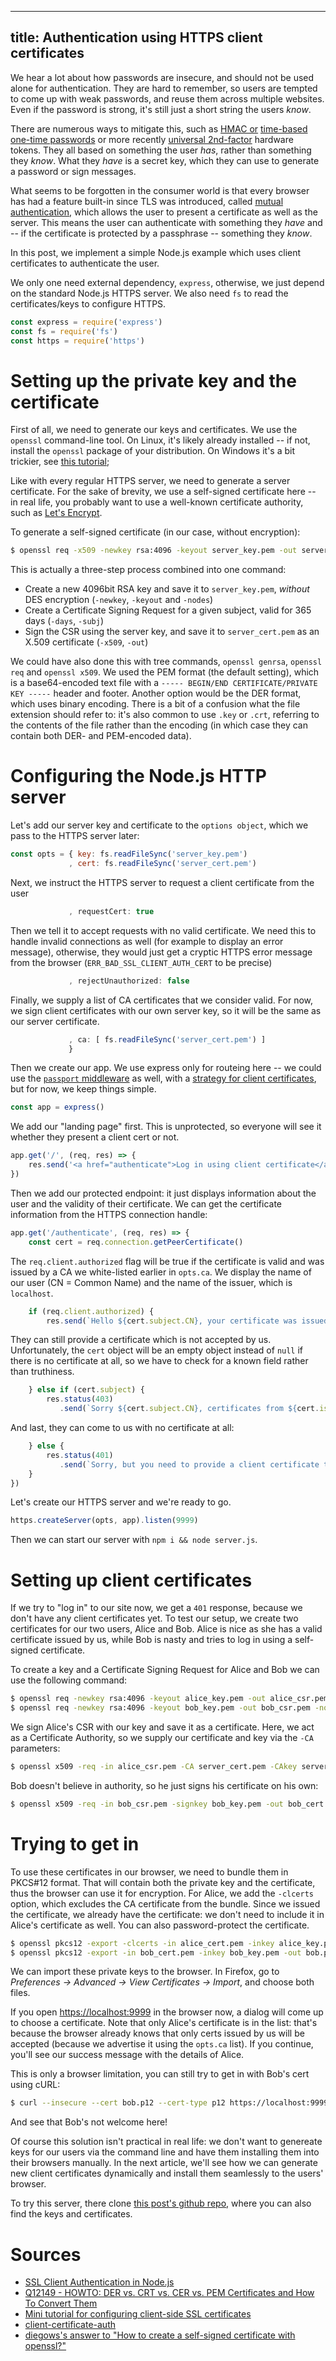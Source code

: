 -----------------------------------------------------
title: Authentication using HTTPS client certificates
-----------------------------------------------------

We hear a lot about how passwords are insecure, and should not be used alone for authentication. They are hard to
remember, so users are tempted to come up with weak passwords, and reuse them across multiple websites. Even if the
password is strong, it's still just a short string the users *know*.

There are numerous ways to mitigate this, such as [HMAC or][1] [time-based one-time passwords][2] or more recently
[universal 2nd-factor][3] hardware tokens. They all based on something the user *has*, rather than something they
*know*. What they *have* is a secret key, which they can use to generate a password or sign messages.

What seems to be forgotten in the consumer world is that every browser has had a feature built-in since TLS was
introduced, called [mutual authentication][4], which allows the user to present a certificate
as well as the server. This means the user can authenticate with something they *have* and -- if the certificate
is protected by a passphrase -- something they *know*.

In this post, we implement a simple Node.js example which uses client certificates to authenticate the user.

<!-- TEASER -->

We only one need external dependency, `express`, otherwise, we just depend on the standard Node.js HTTPS server.
We also need `fs` to read the certificates/keys to configure HTTPS.


```js
const express = require('express')
const fs = require('fs')
const https = require('https')

```
Setting up the private key and the certificate
==============================================

First of all, we need to generate our keys and certificates. We use the `openssl` command-line tool. On
Linux, it's likely already installed -- if not, install the `openssl` package of your distribution. On Windows it's
a bit trickier, see [this tutorial][5];

Like with every regular HTTPS server, we need to generate a server certificate. For the sake of brevity, we
use a self-signed certificate here -- in real life, you probably want to use a well-known certificate authority,
such as [Let's Encrypt][6].

To generate a self-signed certificate (in our case, without encryption):
```bash
$ openssl req -x509 -newkey rsa:4096 -keyout server_key.pem -out server_cert.pem -nodes -days 365 -subj "/CN=localhost/O=Client\ Certificate\ Demo"
```

This is actually a three-step process combined into one command:

- Create a new 4096bit RSA key and save it to `server_key.pem`, *without* DES encryption (`-newkey`, `-keyout`
and `-nodes`)
- Create a Certificate Signing Request for a given subject, valid for 365 days (`-days`, `-subj`)
- Sign the CSR using the server key, and save it to `server_cert.pem` as an X.509 certificate (`-x509`, `-out`)

We could have also done this with tree commands, `openssl genrsa`, `openssl req` and `openssl x509`. We used the PEM
format (the default setting), which is a base64-encoded text file with a
`----- BEGIN/END CERTIFICATE/PRIVATE KEY -----` header and footer. Another option would be the DER format,
which uses binary encoding. There is a bit of a confusion what the file extension should refer to: it's also common
to use `.key` or `.crt`, referring to the contents of the file rather than the encoding (in which case they can
contain both DER- and PEM-encoded data).

Configuring the Node.js HTTP server
===================================

Let's add our server key and certificate to the `options object`, which we pass to the HTTPS server later:
```js
const opts = { key: fs.readFileSync('server_key.pem')
             , cert: fs.readFileSync('server_cert.pem')
```
Next, we instruct the HTTPS server to request a client certificate from the user
```js
             , requestCert: true
```
Then we tell it to accept requests with no valid certificate. We need this to handle invalid connections as well
(for example to display an error message), otherwise, they would just get a cryptic HTTPS error message from the
browser (`ERR_BAD_SSL_CLIENT_AUTH_CERT` to be precise)

```js
             , rejectUnauthorized: false
```
Finally, we supply a list of CA certificates that we consider valid. For now, we sign client certificates with
our own server key, so it will be the same as our server certificate.

```js
             , ca: [ fs.readFileSync('server_cert.pem') ]
             }

```
Then we create our app. We use express only for routeing here -- we could use the [`passport` middleware][7] as
well, with a [strategy for client certificates][8], but for now, we keep things simple.

```js
const app = express()

```
We add our "landing page" first. This is unprotected, so everyone will see it whether they present a client cert
or not.

```js
app.get('/', (req, res) => {
	res.send('<a href="authenticate">Log in using client certificate</a>')
})

```
Then we add our protected endpoint: it just displays information about the user and the validity of their
certificate. We can get the certificate information from the HTTPS connection handle:

```js
app.get('/authenticate', (req, res) => {
	const cert = req.connection.getPeerCertificate()

```
The `req.client.authorized` flag will be true if the certificate is valid and was issued by a CA we white-listed
earlier in `opts.ca`. We display the name of our user (CN = Common Name) and the name of the issuer, which is
`localhost`.

```js
	if (req.client.authorized) {
		res.send(`Hello ${cert.subject.CN}, your certificate was issued by ${cert.issuer.CN}!`)
```
They can still provide a certificate which is not accepted by us. Unfortunately, the `cert` object will be an empty
object instead of `null` if there is no certificate at all, so we have to check for a known field rather than
truthiness.

```js
	} else if (cert.subject) {
		res.status(403)
		   .send(`Sorry ${cert.subject.CN}, certificates from ${cert.issuer.CN} are not welcome here.`)
```
And last, they can come to us with no certificate at all:
```js
	} else {
		res.status(401)
		   .send(`Sorry, but you need to provide a client certificate to continue.`)
	}
})

```
Let's create our HTTPS server and we're ready to go.
```js
https.createServer(opts, app).listen(9999)

```
Then we can start our server with `npm i && node server.js`.

Setting up client certificates
==============================

If we try to "log in" to our site now, we get a `401` response, because we don't have any client
certificates yet. To test our setup, we create two certificates for our two users, Alice and Bob. Alice is nice
as she has a valid certificate issued by us, while Bob is nasty and tries to log in using a self-signed certificate.

To create a key and a Certificate Signing Request for Alice and Bob we can use the following command:

```bash
$ openssl req -newkey rsa:4096 -keyout alice_key.pem -out alice_csr.pem -nodes -days 365 -subj "/CN=Alice"
$ openssl req -newkey rsa:4096 -keyout bob_key.pem -out bob_csr.pem -nodes -days 365 -subj "/CN=Bob"
```

We sign Alice's CSR with our key and save it as a certificate. Here, we act as a Certificate Authority, so we
supply our certificate and key via the `-CA` parameters:
```bash
$ openssl x509 -req -in alice_csr.pem -CA server_cert.pem -CAkey server_key.pem -out alice_cert.pem -set_serial 01 -days 365
```

Bob doesn't believe in authority, so he just signs his certificate on his own:
```bash
$ openssl x509 -req -in bob_csr.pem -signkey bob_key.pem -out bob_cert.pem -days 365
```

Trying to get in
================

To use these certificates in our browser, we need to bundle them in PKCS#12 format. That will contain both the
private key and the certificate, thus the browser can use it for encryption. For Alice, we add the `-clcerts` option,
which excludes the CA certificate from the bundle. Since we issued the certificate, we already have the 
certificate: we don't need to include it in Alice's certificate as well. You can also password-protect the certificate.

```bash
$ openssl pkcs12 -export -clcerts -in alice_cert.pem -inkey alice_key.pem -out alice.p12
$ openssl pkcs12 -export -in bob_cert.pem -inkey bob_key.pem -out bob.p12
```

We can import these private keys to the browser. In Firefox, go to *Preferences -> Advanced -> View Certificates
-> Import*, and choose both files.

If you open [https://localhost:9999](https://localhost:9999) in the browser now, a dialog will come up to choose a 
certificate. Note that only Alice's certificate is in the list: that's because the browser already knows that only
certs issued by us will be accepted (because we advertise it using the `opts.ca` list). If you continue, you'll see 
our success message with the details of Alice.

This is only a browser limitation, you can still try to get in with Bob's cert using cURL:
```bash
$ curl --insecure --cert bob.p12 --cert-type p12 https://localhost:9999/authenticate
```
And see that Bob's not welcome here!

Of course this solution isn't practical in real life: we don't want to genereate keys for our users via the command
line and have them installing them into their browsers manually. In the next article, we'll see how we can generate
new client certificates dynamically and install them seamlessly to the users' browser.

To try this server, there clone [this post's github repo][9], where you can also find the keys and certificates.

Sources
=======
- [SSL Client Authentication in Node.js](http://nategood.com/nodejs-ssl-client-cert-auth-api-rest)
- [Q12149 - HOWTO: DER vs. CRT vs. CER vs. PEM Certificates and How To Convert Them](http://info.ssl.com/article.aspx?id=12149)
- [Mini tutorial for configuring client-side SSL certificates](https://gist.github.com/mtigas/952344)
- [client-certificate-auth](https://github.com/tgies/client-certificate-auth/blob/master/lib/clientCertificateAuth.js)
- [diegows's answer to "How to create a self-signed certificate with openssl?"](https://stackoverflow.com/questions/10175812/how-to-create-a-self-signed-certificate-with-openssl#10176685)

[1]: https://en.wikipedia.org/wiki/HMAC-based_One-time_Password_Algorithm
[2]: https://en.wikipedia.org/wiki/Time-based_One-time_Password_Algorithm
[3]: https://en.wikipedia.org/wiki/Universal_2nd_Factor
[4]: https://en.wikipedia.org/wiki/Mutual_authentication
[5]: https://www.tbs-certificates.co.uk/FAQ/en/openssl-windows.html
[6]: https://letsencrypt.org/
[7]: http://passportjs.org/
[8]: https://github.com/ripjar/passport-client-cert
[9]: https://github.com/sevcsik/client-certificate-demo/tree/chapter-1
